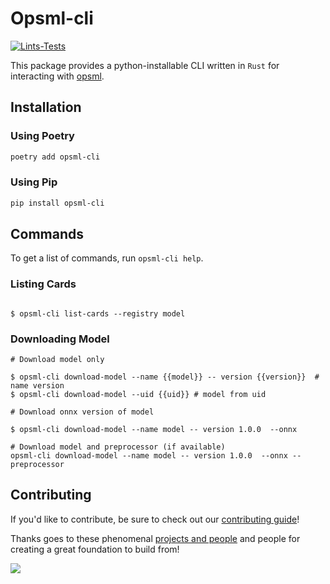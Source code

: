# Opsml-cli

[![Lints-Tests](https://github.com/shipt/opsml-cli/actions/workflows/lint-testing.yml/badge.svg)](https://github.com/shipt/opsml-cli/actions/workflows/lint-testing.yml)

This package provides a python-installable CLI written in `Rust` for interacting with [opsml](https://github.com/shipt/opsml).

## Installation

### Using Poetry

```bash
poetry add opsml-cli
```

### Using Pip

```bash
pip install opsml-cli
```

## Commands

To get a list of commands, run `opsml-cli help`.

### Listing Cards

```console

$ opsml-cli list-cards --registry model
```

### Downloading Model

```console
# Download model only

$ opsml-cli download-model --name {{model}} -- version {{version}}  # name version
$ opsml-cli download-model --uid {{uid}} # model from uid

# Download onnx version of model

$ opsml-cli download-model --name model -- version 1.0.0  --onnx

# Download model and preprocessor (if available)
opsml-cli download-model --name model -- version 1.0.0  --onnx --preprocessor
```

## Contributing
If you'd like to contribute, be sure to check out our [contributing guide](./CONTRIBUTING.md)!

Thanks goes to these phenomenal [projects and people](./ATTRIBUTIONS.md) and people for creating a great foundation to build from!

<a href="https://github.com/shipt/opsml-cli/graphs/contributors">
  <img src="https://contrib.rocks/image?repo=shipt/opsml-cli" />
</a>

